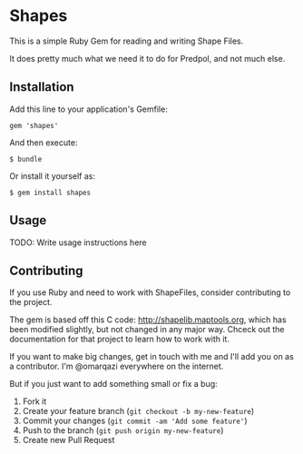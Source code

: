 # Shapes

This is a simple Ruby Gem for reading and writing Shape Files. 

It does pretty much what we need it to do for Predpol, and not much else.

## Installation

Add this line to your application's Gemfile:

    gem 'shapes'

And then execute:

    $ bundle

Or install it yourself as:

    $ gem install shapes

## Usage

TODO: Write usage instructions here

## Contributing

If you use Ruby and need to work with ShapeFiles, consider contributing to the project.

The gem is based off this C code: http://shapelib.maptools.org, which has been modified slightly, but not changed in any major way.
Chceck out the documentation for that project to learn how to work with it.

If you want to make big changes, get in touch with me and I'll add you on as a contributor. I'm @omarqazi everywhere on the internet.

But if you just want to add something small or fix a bug:

1. Fork it
2. Create your feature branch (`git checkout -b my-new-feature`)
3. Commit your changes (`git commit -am 'Add some feature'`)
4. Push to the branch (`git push origin my-new-feature`)
5. Create new Pull Request
